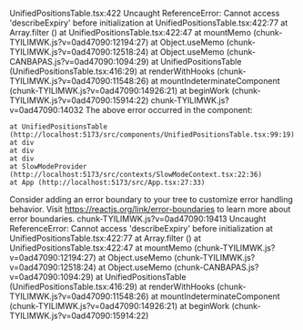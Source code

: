 UnifiedPositionsTable.tsx:422 Uncaught ReferenceError: Cannot access 'describeExpiry' before initialization
    at UnifiedPositionsTable.tsx:422:77
    at Array.filter (<anonymous>)
    at UnifiedPositionsTable.tsx:422:47
    at mountMemo (chunk-TYILIMWK.js?v=0ad47090:12194:27)
    at Object.useMemo (chunk-TYILIMWK.js?v=0ad47090:12518:24)
    at Object.useMemo (chunk-CANBAPAS.js?v=0ad47090:1094:29)
    at UnifiedPositionsTable (UnifiedPositionsTable.tsx:416:29)
    at renderWithHooks (chunk-TYILIMWK.js?v=0ad47090:11548:26)
    at mountIndeterminateComponent (chunk-TYILIMWK.js?v=0ad47090:14926:21)
    at beginWork (chunk-TYILIMWK.js?v=0ad47090:15914:22)
chunk-TYILIMWK.js?v=0ad47090:14032 The above error occurred in the <UnifiedPositionsTable> component:

    at UnifiedPositionsTable (http://localhost:5173/src/components/UnifiedPositionsTable.tsx:99:19)
    at div
    at div
    at div
    at SlowModeProvider (http://localhost:5173/src/contexts/SlowModeContext.tsx:22:36)
    at App (http://localhost:5173/src/App.tsx:27:33)

Consider adding an error boundary to your tree to customize error handling behavior.
Visit https://reactjs.org/link/error-boundaries to learn more about error boundaries.
chunk-TYILIMWK.js?v=0ad47090:19413 Uncaught ReferenceError: Cannot access 'describeExpiry' before initialization
    at UnifiedPositionsTable.tsx:422:77
    at Array.filter (<anonymous>)
    at UnifiedPositionsTable.tsx:422:47
    at mountMemo (chunk-TYILIMWK.js?v=0ad47090:12194:27)
    at Object.useMemo (chunk-TYILIMWK.js?v=0ad47090:12518:24)
    at Object.useMemo (chunk-CANBAPAS.js?v=0ad47090:1094:29)
    at UnifiedPositionsTable (UnifiedPositionsTable.tsx:416:29)
    at renderWithHooks (chunk-TYILIMWK.js?v=0ad47090:11548:26)
    at mountIndeterminateComponent (chunk-TYILIMWK.js?v=0ad47090:14926:21)
    at beginWork (chunk-TYILIMWK.js?v=0ad47090:15914:22)
